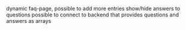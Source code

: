 dynamic faq-page, possible to add more entries
show/hide answers to questions
possible to connect to backend that provides questions and answers as arrays